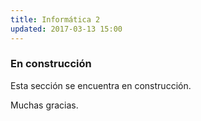 ```yaml
---
title: Informática 2
updated: 2017-03-13 15:00
---
```


### En construcción

Esta sección se encuentra en construcción. 

Muchas gracias. 
